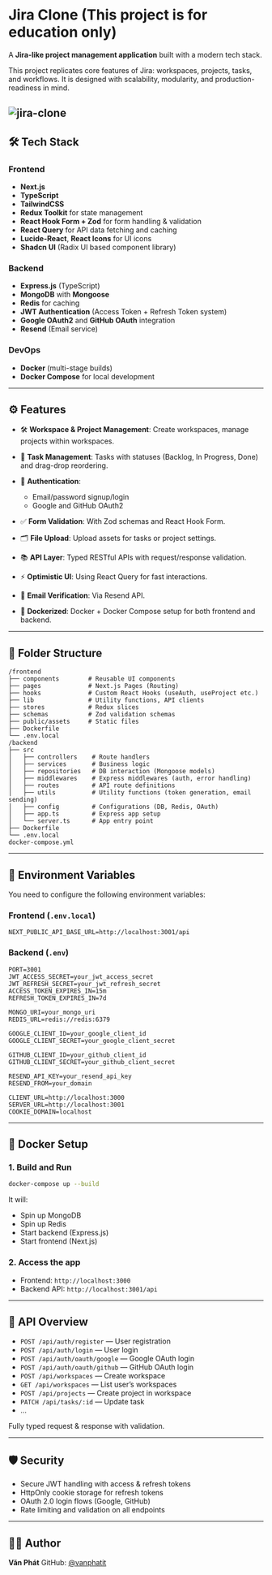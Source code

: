 # Jira Clone (This project is for education only)

A **Jira-like project management application** built with a modern tech stack.

This project replicates core features of Jira: workspaces, projects, tasks, and workflows. It is designed with scalability, modularity, and production-readiness in mind.

![jira-clone](https://socialify.git.ci/vanphatit/jira-clone/image?custom_description=&description=1&issues=1&language=1&name=1&owner=1&pulls=1&stargazers=1&theme=Light)
---

## 🛠️ Tech Stack

### Frontend

* **Next.js**
* **TypeScript**
* **TailwindCSS**
* **Redux Toolkit** for state management
* **React Hook Form + Zod** for form handling & validation
* **React Query** for API data fetching and caching
* **Lucide-React**, **React Icons** for UI icons
* **Shadcn UI** (Radix UI based component library)

### Backend

* **Express.js** (TypeScript)
* **MongoDB** with **Mongoose**
* **Redis** for caching
* **JWT Authentication** (Access Token + Refresh Token system)
* **Google OAuth2** and **GitHub OAuth** integration
* **Resend** (Email service)

### DevOps

* **Docker** (multi-stage builds)
* **Docker Compose** for local development
---

## ⚙️ Features

* 🛠️ **Workspace & Project Management**: Create workspaces, manage projects within workspaces.
* 🧩 **Task Management**: Tasks with statuses (Backlog, In Progress, Done) and drag-drop reordering.
* 🔐 **Authentication**:

  * Email/password signup/login
  * Google and GitHub OAuth2
* ✅ **Form Validation**: With Zod schemas and React Hook Form.
* 🗂️ **File Upload**: Upload assets for tasks or project settings.
* 📚 **API Layer**: Typed RESTful APIs with request/response validation.
* ⚡ **Optimistic UI**: Using React Query for fast interactions.
* 📨 **Email Verification**: Via Resend API.
* 🐳 **Dockerized**: Docker + Docker Compose setup for both frontend and backend.

---

## 📁 Folder Structure

```
/frontend
├── components        # Reusable UI components
├── pages             # Next.js Pages (Routing)
├── hooks             # Custom React Hooks (useAuth, useProject etc.)
├── lib               # Utility functions, API clients
├── stores            # Redux slices
├── schemas           # Zod validation schemas
├── public/assets     # Static files
├── Dockerfile
└── .env.local
/backend
├── src
│   ├── controllers    # Route handlers
│   ├── services       # Business logic
│   ├── repositories   # DB interaction (Mongoose models)
│   ├── middlewares    # Express middlewares (auth, error handling)
│   ├── routes         # API route definitions
│   ├── utils          # Utility functions (token generation, email sending)
│   ├── config         # Configurations (DB, Redis, OAuth)
│   ├── app.ts         # Express app setup
│   └── server.ts      # App entry point
├── Dockerfile
└── .env.local
docker-compose.yml
```

---

## 🧩 Environment Variables

You need to configure the following environment variables:

### Frontend (`.env.local`)

```env
NEXT_PUBLIC_API_BASE_URL=http://localhost:3001/api
```

### Backend (`.env`)

```env
PORT=3001
JWT_ACCESS_SECRET=your_jwt_access_secret
JWT_REFRESH_SECRET=your_jwt_refresh_secret
ACCESS_TOKEN_EXPIRES_IN=15m
REFRESH_TOKEN_EXPIRES_IN=7d

MONGO_URI=your_mongo_uri
REDIS_URL=redis://redis:6379

GOOGLE_CLIENT_ID=your_google_client_id
GOOGLE_CLIENT_SECRET=your_google_client_secret

GITHUB_CLIENT_ID=your_github_client_id
GITHUB_CLIENT_SECRET=your_github_client_secret

RESEND_API_KEY=your_resend_api_key
RESEND_FROM=your_domain

CLIENT_URL=http://localhost:3000
SERVER_URL=http://localhost:3001
COOKIE_DOMAIN=localhost
```

---

## 🐳 Docker Setup

### 1. Build and Run

```bash
docker-compose up --build
```

It will:

* Spin up MongoDB
* Spin up Redis
* Start backend (Express.js)
* Start frontend (Next.js)

### 2. Access the app

* Frontend: `http://localhost:3000`
* Backend API: `http://localhost:3001/api`

---

## 🚀 API Overview

* `POST /api/auth/register` — User registration
* `POST /api/auth/login` — User login
* `POST /api/auth/oauth/google` — Google OAuth login
* `POST /api/auth/oauth/github` — GitHub OAuth login
* `POST /api/workspaces` — Create workspace
* `GET /api/workspaces` — List user’s workspaces
* `POST /api/projects` — Create project in workspace
* `PATCH /api/tasks/:id` — Update task
* ...

Fully typed request & response with validation.

---

## 🛡️ Security

* Secure JWT handling with access & refresh tokens
* HttpOnly cookie storage for refresh tokens
* OAuth 2.0 login flows (Google, GitHub)
* Rate limiting and validation on all endpoints

---

## 🧑‍💻 Author

**Văn Phát**
GitHub: [@vanphatit](https://github.com/vanphatit)
